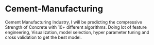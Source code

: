 # Cement-Manufacturing

Cement Manufacturing Industry, I will be predicting the compressive Strength of Concrete with 10+ different algorithms. Doing lot of feature engineering, Visualization, model selection, hyper parameter tuning and cross validation to get the best model.

